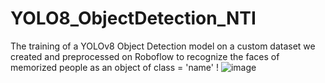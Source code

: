 # YOLO8_ObjectDetection_NTI
The training of a YOLOv8 Object Detection model on a custom dataset we created and preprocessed on Roboflow to recognize the faces of memorized people as an object of class = 'name'
! ![image](https://github.com/YasmineElegily/YOLO8_ObjectDetection_NTI/assets/69461886/256eac10-6a18-4baa-8a47-3a60b61d1cce)
